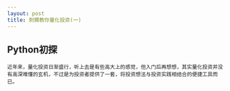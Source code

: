 ```yaml
---
layout: post
title: 刺猬教你量化投资(一)
---
```


## Python初探

    近年来，量化投资日渐盛行，听上去是有些高大上的感觉，但入门后再想想，其实量化投资并没有高深难懂的玄机，不过是为投资者提供了一套，将投资想法与投资实践相结合的便捷工具而已。
